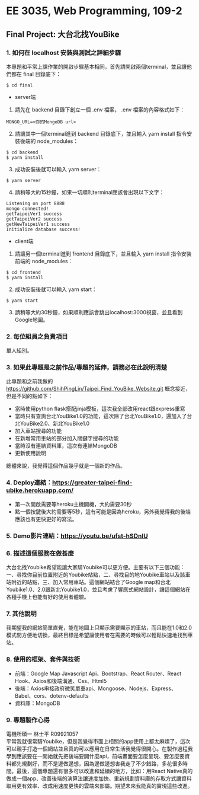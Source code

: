 # EE 3035, Web Programming, 109-2
## Final Project: 大台北找YouBike
### 1. 如何在 localhost 安裝與測試之詳細步驟

本專題和平常上課作業的開啟步驟基本相同，首先請開啟兩個terminal，並且讓他們都在 final 目錄底下：
```
$ cd final
```
- server端
1. 請先在 backend 目錄下創立一個 .env 檔案， .env 檔案的內容格式如下：
```
MONGO_URL=<你的MongoDB url>
```
2. 請讓其中一個terminal進到 backend 目錄底下，並且輸入 yarn install 指令安裝後端的 node_modules：
```
$ cd backend
$ yarn install
```
3. 成功安裝後就可以輸入 yarn server：
```
$ yarn server
```
4. 請稍等大約15秒鐘，如果一切順利terminal應該會出現以下文字：
```
Listening on port 8888
mongo connected!
getTaipeiVer1 success
getTaipeiVer2 success
getNewTaipeiVer1 success
Initialize database success!
```

- client端
1. 請讓另一個terminal進到 frontend 目錄底下，並且輸入 yarn install 指令安裝前端的 node_modules：
```
$ cd frontend
$ yarn install
```
2. 成功安裝後就可以輸入 yarn start：
```
$ yarn start
```
3. 請稍等大約30秒鐘，如果順利應該會跳出localhost:3000視窗，並且看到Google地圖。

### 2. 每位組員之負責項目
單人組別。

### 3. 如果此專題是之前作品/專題的延伸，請務必在此說明清楚
此專題和之前我做的 https://github.com/ShihPingLin/Taipei_Find_YouBike_Website.git 概念接近，但是不同的點如下：

- 當時使用python flask搭配jinja模板，這次我全部改用react跟express重寫
- 當時只有查詢台北YouBike1.0的功能，這次除了台北YouBike1.0，還加入了台北YouBike2.0、新北YouBike1.0
- 加入車站搜尋的功能
- 在新增常用車站的部分加入關鍵字搜尋的功能
- 當時沒有連結資料庫，這次有連結MongoDB
- 更新使用說明

總體來說，我覺得這個作品幾乎就是一個新的作品。

### 4. Deploy連結：https://greater-taipei-find-ubike.herokuapp.com/
- 第一次開啟需要等heroku主機開機，大約需要30秒
- 點一個按鍵後大約需要等5秒，這有可能是因為heroku，另外我覺得我的後端應該也有更快更好的寫法。

### 5. Demo影片連結：https://youtu.be/ufst-hSDnlU

### 6. 描述這個服務在做甚麼
大台北找Youbike希望能讓大家騎Youbike可以更方便。主要有以下三個功能：一、尋找你目前位置附近的Youbike站點，二、尋找目的地Youbike車站以及該車站附近的站點，三、加入常用車站。這個網站結合了Google map和台北Youbike1.0、2.0跟新北Youbike1.0，並且考慮了響應式網站設計，讓這個網站在各種手機上也能有好的使用者體驗。

### 7. 其他說明
我期望我的網站簡單直覺，能在地圖上只顯示需要顯示的車站，而且能在1.0和2.0模式間方便地切換，最終目標是希望讓使用者在需要的時候可以輕鬆快速地找到車站。

### 8. 使用的框架、套件與技術
- 前端：Google Map Javascript Api、Bootstrap、React Router、React Hook、Axios和後端溝通、Css、Html5
- 後端：Axios串接政府微笑單車api、Mongoose、Nodejs、Express、Babel、cors、dotenv-defaults
- 資料庫：MongoDB

### 9. 專題製作心得
電機所碩一 林士平 R09921057 \
平常我就很常騎Youbike，但是我覺得市面上相關的app使用上都太麻煩了，這次可以親手打造一個網站並且真的可以應用在日常生活我覺得很開心。在製作過程我學到應該要在一開始就先把後端要開什麼api，前端畫面要怎麼呈現、要怎麼要資料都先規劃好，而不是邊做邊想，因為邊做邊想害我走了不少錯路，多花很多時間。最後，這個專題還有很多可以改進和延續的地方，比如：用React Native真的做成一個app、改善後端的演算法讓速度加快、重新規劃資料庫的存取方式讓資料取用更有效率、改成用速度更快的雲端來部屬。期望未來我能真的實現這些改進。
